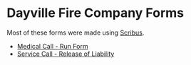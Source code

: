 # Dayville Fire Company Forms

Most of these forms were made using [Scribus](https://www.scribus.net/).

* [Medical Call - Run Form](run-form/)
* [Service Call - Release of Liability](service-call/)

